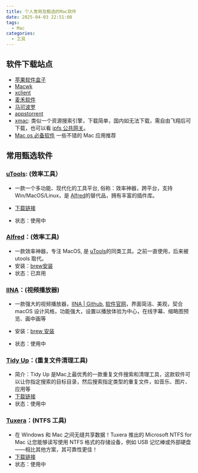 ```yaml
---
title: 个人常用及甄选的Mac软件
date: 2025-04-03 22:51:08
tags:
  - Mac
categories:
  - 工具
---
```




## 软件下载站点

- [苹果软件盒子](https://www.macappbox.com/)
- [Macwk](https://macwk.com.cn/)
- [xclient](https://xclient.info/)
- [麦禾软件](https://machub.cn/)
- [马可波罗](https://www.macbl.com/)
- [appstorrent](https://appstorrent.ru/)
- [xmac](https://xmac.app/): 类似一个资源搜索引擎，下载简单，国内如无法下载，需自由飞翔后可下载，也可以看 [ipfs 公共网关](https://iui.su/2753/)。
- [Mac os 必备软件](https://iui.su/2319/) 一些不错的 Mac 应用推荐



## 常用甄选软件

### [uTools](https://www.u-tools.cn/index.html): (效率工具）

- 一款一个多功能、现代化的工具平台, 俗称：效率神器，跨平台，支持 Win/MacOS/Linux，是 [Alfred](https://www.alfredapp.com/)的替代品，拥有丰富的插件库。

- [下载链接](https://www.u-tools.cn/download/)
- 状态：使用中

### [Alfred](https://www.alfredapp.com/)：(效率工具)

- 一款效率神器，专注 MacOS, 是 [uTools](https://www.u-tools.cn/index.html)的同类工具。之前一直使用，后来被 utools 取代。
- 安装：[brew安装](https://formulae.brew.sh/cask/alfred)
- 状态：已弃用

###  [IINA](https://iina.io/)：(视频播放器)

- 一款强大的视频播放器，[IINA | Github](https://github.com/iina/iina), [软件官网](https://iina.io/)，界面简洁、美观，契合 macOS 设计风格，功能强大，设置以播放体验为中心，在线字幕、缩略图预览、画中画等

- 安装：[brew 安装](https://formulae.brew.sh/cask/iina)
- 状态：使用中

### [Tidy Up](https://www.hyperbolicsoftware.com/TidyUp.html)：(重复文件清理工具)

- 简介：Tidy Up 是Mac上最优秀的一款重复文件搜索和清理工具，这款软件可以让你指定搜索的目标目录，然后搜索指定类型的重复文件，如音乐、图片、应用等
- [下载链接](https://xclient.info/s/tidy-up.html#versions)
- 状态：使用中

### [Tuxera](https://ntfsformac.tuxera.com/)：(NTFS 工具)

- 在 Windows 和 Mac 之间无缝共享数据！Tuxera 推出的 Microsoft NTFS for Mac 让您能够读写使用 NTFS 格式的存储设备，例如 USB 记忆棒或外部硬盘——相比其他方案，其可靠性更佳！
- [下载链接](https://xclient.info/s/tuxera-ntfs.html)
- 状态：使用中

